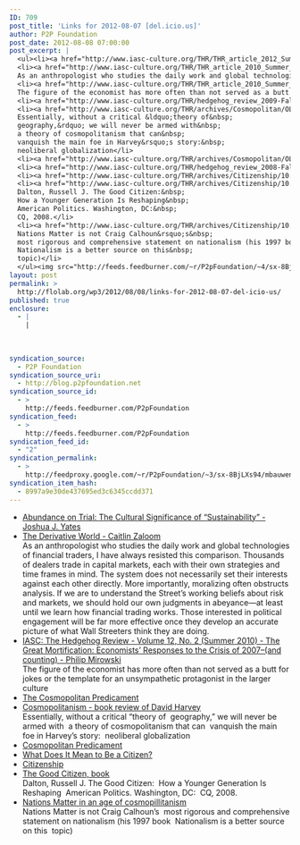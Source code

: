 ```yaml
---
ID: 709
post_title: 'Links for 2012-08-07 [del.icio.us]'
author: P2P Foundation
post_date: 2012-08-08 07:00:00
post_excerpt: |
  <ul><li><a href="http://www.iasc-culture.org/THR/THR_article_2012_Summer_Yates.php">Abundance on Trial: The Cultural Significance of &ldquo;Sustainability&rdquo; - Joshua J. Yates</a></li>
  <li><a href="http://www.iasc-culture.org/THR/THR_article_2010_Summer_Zaloom.php">The Derivative World - Caitlin Zaloom</a><br>
  As an anthropologist who studies the daily work and global technologies of financial traders, I have always resisted this comparison. Thousands of dealers trade in capital markets, each with their own strategies and time frames in mind. The system does not necessarily set their interests against each other directly. More importantly, moralizing often obstructs analysis. If we are to understand the Street&rsquo;s working beliefs about risk and markets, we should hold our own judgments in abeyance&mdash;at least until we learn how financial trading works. Those interested in political engagement will be far more effective once they develop an accurate picture of what Wall Streeters think they are doing.</li>
  <li><a href="http://www.iasc-culture.org/THR/THR_article_2010_Summer_Mirowski.php">IASC: The Hedgehog Review - Volume 12, No. 2 (Summer 2010) - The Great Mortification: Economists&rsquo; Responses to the Crisis of 2007&ndash;(and counting) - Philip Mirowski</a><br>
  The figure of the economist has more often than not served as a butt for jokes or the template for an unsympathetic protagonist in the larger culture</li>
  <li><a href="http://www.iasc-culture.org/THR/hedgehog_review_2009-Fall.php">The Cosmopolitan Predicament</a></li>
  <li><a href="http://www.iasc-culture.org/THR/archives/Cosmopolitan/OLD.Restad.pdf">Cosmopolitanism - book review of David Harvey</a><br>
  Essentially, without a critical &ldquo;theory of&nbsp;
  geography,&rdquo; we will never be armed with&nbsp;
  a theory of cosmopolitanism that can&nbsp;
  vanquish the main foe in Harvey&rsquo;s story:&nbsp;
  neoliberal globalization</li>
  <li><a href="http://www.iasc-culture.org/THR/archives/Cosmopolitan/OLD.Intro.pdf">Cosmopolitan Predicament</a></li>
  <li><a href="http://www.iasc-culture.org/THR/hedgehog_review_2008-Fall.php">What Does It Mean to Be a Citizen?</a></li>
  <li><a href="http://www.iasc-culture.org/THR/archives/Citizenship/10.3BLo_Intro.pdf">Citizenship</a></li>
  <li><a href="http://www.iasc-culture.org/THR/archives/Citizenship/10.3JLo_AndersonReview.pdf">The Good Citizen, book</a><br>
  Dalton, Russell J. The Good Citizen:&nbsp;
  How a Younger Generation Is Reshaping&nbsp;
  American Politics. Washington, DC:&nbsp;
  CQ, 2008.</li>
  <li><a href="http://www.iasc-culture.org/THR/archives/Citizenship/10.3LLo_SmardonReview.pdf">Nations Matter in an age of cosmopillitanism</a><br>
  Nations Matter is not Craig Calhoun&rsquo;s&nbsp;
  most rigorous and comprehensive statement on nationalism (his 1997 book&nbsp;
  Nationalism is a better source on this&nbsp;
  topic)</li>
  </ul><img src="http://feeds.feedburner.com/~r/P2pFoundation/~4/sx-8BjLXs94" height="1" width="1" alt="">
layout: post
permalink: >
  http://flolab.org/wp3/2012/08/08/links-for-2012-08-07-del-icio-us/
published: true
enclosure:
  - |
    |
        
        
        
syndication_source:
  - P2P Foundation
syndication_source_uri:
  - http://blog.p2pfoundation.net
syndication_source_id:
  - >
    http://feeds.feedburner.com/P2pFoundation
syndication_feed:
  - >
    http://feeds.feedburner.com/P2pFoundation
syndication_feed_id:
  - "2"
syndication_permalink:
  - >
    http://feedproxy.google.com/~r/P2pFoundation/~3/sx-8BjLXs94/mbauwens
syndication_item_hash:
  - 8997a9e30de437695ed3c6345ccdd371
---
```

*   [Abundance on Trial: The Cultural Significance of “Sustainability” - Joshua J. Yates][1]
*   [The Derivative World - Caitlin Zaloom][2]  
    As an anthropologist who studies the daily work and global technologies of financial traders, I have always resisted this comparison. Thousands of dealers trade in capital markets, each with their own strategies and time frames in mind. The system does not necessarily set their interests against each other directly. More importantly, moralizing often obstructs analysis. If we are to understand the Street’s working beliefs about risk and markets, we should hold our own judgments in abeyance—at least until we learn how financial trading works. Those interested in political engagement will be far more effective once they develop an accurate picture of what Wall Streeters think they are doing.
*   [IASC: The Hedgehog Review - Volume 12, No. 2 (Summer 2010) - The Great Mortification: Economists’ Responses to the Crisis of 2007–(and counting) - Philip Mirowski][3]  
    The figure of the economist has more often than not served as a butt for jokes or the template for an unsympathetic protagonist in the larger culture
*   [The Cosmopolitan Predicament][4]
*   [Cosmopolitanism - book review of David Harvey][5]  
    Essentially, without a critical “theory of  geography,” we will never be armed with  a theory of cosmopolitanism that can  vanquish the main foe in Harvey’s story:  neoliberal globalization
*   [Cosmopolitan Predicament][6]
*   [What Does It Mean to Be a Citizen?][7]
*   [Citizenship][8]
*   [The Good Citizen, book][9]  
    Dalton, Russell J. The Good Citizen:  How a Younger Generation Is Reshaping  American Politics. Washington, DC:  CQ, 2008.
*   [Nations Matter in an age of cosmopillitanism][10]  
    Nations Matter is not Craig Calhoun’s  most rigorous and comprehensive statement on nationalism (his 1997 book  Nationalism is a better source on this  topic)

<img src="http://feeds.feedburner.com/~r/P2pFoundation/~4/sx-8BjLXs94" height="1" width="1" alt="" />

 [1]: http://www.iasc-culture.org/THR/THR_article_2012_Summer_Yates.php
 [2]: http://www.iasc-culture.org/THR/THR_article_2010_Summer_Zaloom.php
 [3]: http://www.iasc-culture.org/THR/THR_article_2010_Summer_Mirowski.php
 [4]: http://www.iasc-culture.org/THR/hedgehog_review_2009-Fall.php
 [5]: http://www.iasc-culture.org/THR/archives/Cosmopolitan/OLD.Restad.pdf
 [6]: http://www.iasc-culture.org/THR/archives/Cosmopolitan/OLD.Intro.pdf
 [7]: http://www.iasc-culture.org/THR/hedgehog_review_2008-Fall.php
 [8]: http://www.iasc-culture.org/THR/archives/Citizenship/10.3BLo_Intro.pdf
 [9]: http://www.iasc-culture.org/THR/archives/Citizenship/10.3JLo_AndersonReview.pdf
 [10]: http://www.iasc-culture.org/THR/archives/Citizenship/10.3LLo_SmardonReview.pdf